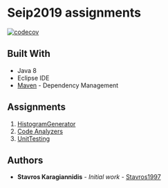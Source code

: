 # Seip2019 assignments

[![codecov](https://codecov.io/gh/Stavros1997/seip2019-assignments/branch/master/graph/badge.svg?token=gpqyUTNf4W)](https://codecov.io/gh/Stavros1997/seip2019-assignments)

## Built With

* Java  8 
* Eclipse IDE
* [Maven](https://maven.apache.org/) - Dependency Management

## Assignments
1. [HistogramGenerator](https://github.com/Stavros1997/seip2019-assignments/tree/master/gradeshistogram)
2. [Code Analyzers](https://github.com/Stavros1997/seip2019-assignments/tree/master/code_analyzer)
3. [UnitTesting](https://github.com/Stavros1997/seip2019-assignments/tree/master/Unit%20Testing%20SEiP%20code%20base)

## Authors

* **Stavros Karagiannidis** - *Initial work* - [Stavros1997](https://github.com/Stavros1997)